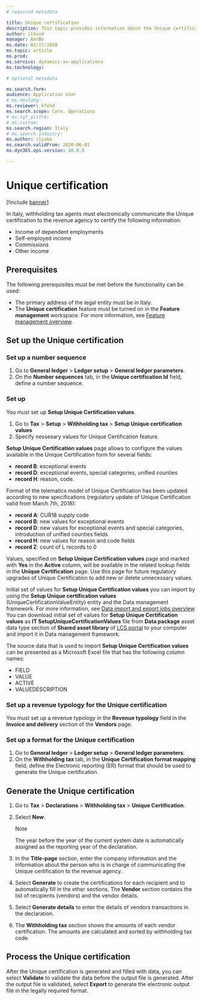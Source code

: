 ```yaml
---
# required metadata

title: Unique certification
description: This topic provides information about the Unique certification for companies in Italy.
author: ilkond
manager: AnnBe
ms.date: 03/17/2020
ms.topic: article
ms.prod: 
ms.service: dynamics-ax-applications
ms.technology: 

# optional metadata

ms.search.form: 
audience: Application User
# ms.devlang: 
ms.reviewer: kfend
ms.search.scope: Core, Operations
# ms.tgt_pltfrm: 
# ms.custom: 
ms.search.region: Italy
# ms.search.industry: 
ms.author: ilyako
ms.search.validFrom: 2020-06-01
ms.dyn365.ops.version: 10.0.9

---
```


# Unique certification

[!include [banner](../includes/banner.md)]

In Italy, withholding tax agents must electronically communicate the Unique certification to the revenue agency to certify the following information:

- Income of dependent employments
- Self-employed income
- Commissions
- Other income

## Prerequisites

The following prerequisites must be met before the functionality can be used:

- The primary address of the legal entity must be in Italy.
- The **Unique certification** feature must be turned on in the **Feature management** workspace. For more information, see [Feature management overview](../../fin-and-ops/get-started/feature-management/feature-management-overview.md).

## Set up the Unique certification

### Set up a number sequence

1. Go to **General ledger** \> **Ledger setup** \> **General ledger parameters**.
2. On the **Number sequences** tab, in the **Unique certification Id** field, define a number sequence.

### Set up 

You must set up **Setup Unique Certification values**.

1. Go to **Tax** \> **Setup** \> **Withholding tax** \> **Setup Unique certification values**
2. Specify nessesary values for Unique Certification feature.

**Setup Unique Certification values** page allows to configure the values available in the Unique Certification form for several fields:

-	**record B**: exceptional events
-	**record D**: exceptional events, special categories, unified counties
-	**record H**: reason, code.

Format of the telematics model of Unique Certification has been updated according to new specifications (regulatory update of Unique Certification valid from March 7th, 2018):

-	**record A**: CUR18 supply code
-	**record B**: new values for exceptional events
-	**record D**: new values for exceptional events and special categories, introduction of unified counties fields
-	**record H**: new values for reason and code fields
-	**record Z**: count of L records to 0

Values, specified on **Setup Unique Certification values** page and marked with **Yes** in the **Active** column, will be available in the related lookup fields in the **Unique Certification** page. Use this page for future regulatory upgrades of Unique Certification to add new or delete unnecessary values.

Initial set of values for **Setup Unique Certification values** you can import by using the **Setup Unique certification values** (UniqueCertificationValueEntity) entity and the Data management framework. For more information, see [Data import and export jobs overview](../../dev-itpro/data-entities/data-import-export-job.md). You can download initial set of values for **Setup Unique Certification values** as **IT SetupUniqueCertificationValues** file from **Data package** asset data type section of **Shared asset library** of [LCS portal](https://lcs.dynamics.com/v2) to your computer and import it in Data management framework.

The source data that is used to import **Setup Unique Certification values** can be presented as a Microsoft Excel file that has the following column names:

- FIELD
- VALUE
- ACTIVE
- VALUEDESCRIPTION

### Set up a revenue typology for the Unique certification

You must set up a revenue typology in the **Revenue typology** field in the **Invoice and delivery** section of the **Vendors** page.

### Set up a format for the Unique certification

1. Go to **General ledger** \> **Ledger setup** \> **General ledger parameters**.
2. On the **Withholding tax** tab, in the **Unique Certification format mapping** field, define the Electronic reporting (ER) format that should be used to generate the Unique certification.

## Generate the Unique certification

1. Go to **Tax** \> **Declarations** \> **Withholding tax** \> **Unique Certification**.
2. Select **New**.

    > [!NOTE]
    > The year before the year of the current system date is automatically assigned as the reporting year of the declaration.

3. In the **Title-page** section, enter the company information and the information about the person who is in charge of communicating the Unique certification to the revenue agency.
4. Select **Generate** to create the certifications for each recipient and to automatically fill in the other sections. The **Vendor** section contains the list of recipients (vendors) and the vendor details.
5. Select **Generate details** to enter the details of vendors transactions in the declaration.
6. The **Withholding tax** section shows the amounts of each vendor certification. The amounts are calculated and sorted by withholding tax code.

## Process the Unique certification

After the Unique certification is generated and filled with data, you can select **Validate** to validate the data before the output file is generated. After the output file is validated, select **Export** to generate the electronic output file in the legally required format.
